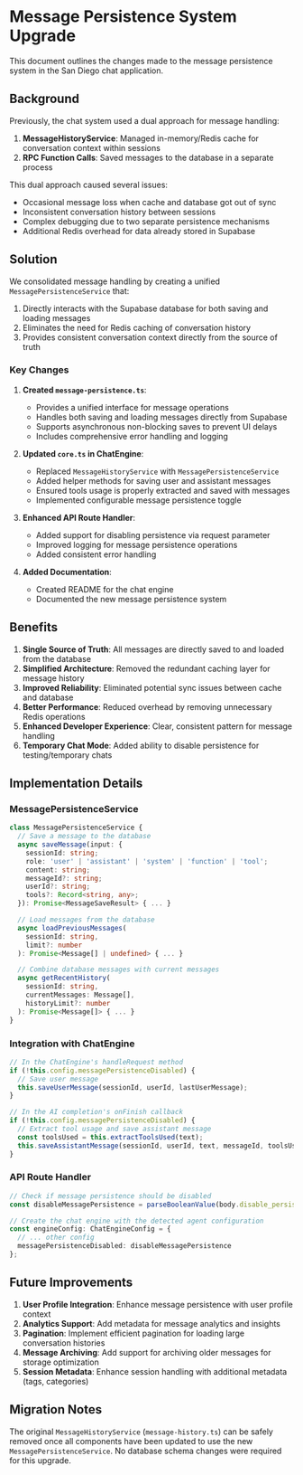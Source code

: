 # Message Persistence System Upgrade

This document outlines the changes made to the message persistence system in the San Diego chat application.

## Background

Previously, the chat system used a dual approach for message handling:

1. **MessageHistoryService**: Managed in-memory/Redis cache for conversation context within sessions
2. **RPC Function Calls**: Saved messages to the database in a separate process

This dual approach caused several issues:
- Occasional message loss when cache and database got out of sync
- Inconsistent conversation history between sessions
- Complex debugging due to two separate persistence mechanisms
- Additional Redis overhead for data already stored in Supabase

## Solution

We consolidated message handling by creating a unified `MessagePersistenceService` that:

1. Directly interacts with the Supabase database for both saving and loading messages
2. Eliminates the need for Redis caching of conversation history
3. Provides consistent conversation context directly from the source of truth

### Key Changes

1. **Created `message-persistence.ts`**:
   - Provides a unified interface for message operations
   - Handles both saving and loading messages directly from Supabase
   - Supports asynchronous non-blocking saves to prevent UI delays
   - Includes comprehensive error handling and logging

2. **Updated `core.ts` in ChatEngine**:
   - Replaced `MessageHistoryService` with `MessagePersistenceService`
   - Added helper methods for saving user and assistant messages
   - Ensured tools usage is properly extracted and saved with messages
   - Implemented configurable message persistence toggle

3. **Enhanced API Route Handler**:
   - Added support for disabling persistence via request parameter
   - Improved logging for message persistence operations
   - Added consistent error handling

4. **Added Documentation**:
   - Created README for the chat engine
   - Documented the new message persistence system

## Benefits

1. **Single Source of Truth**: All messages are directly saved to and loaded from the database
2. **Simplified Architecture**: Removed the redundant caching layer for message history
3. **Improved Reliability**: Eliminated potential sync issues between cache and database
4. **Better Performance**: Reduced overhead by removing unnecessary Redis operations
5. **Enhanced Developer Experience**: Clear, consistent pattern for message handling
6. **Temporary Chat Mode**: Added ability to disable persistence for testing/temporary chats

## Implementation Details

### MessagePersistenceService

```typescript
class MessagePersistenceService {
  // Save a message to the database
  async saveMessage(input: {
    sessionId: string;
    role: 'user' | 'assistant' | 'system' | 'function' | 'tool';
    content: string;
    messageId?: string;
    userId?: string;
    tools?: Record<string, any>;
  }): Promise<MessageSaveResult> { ... }

  // Load messages from the database
  async loadPreviousMessages(
    sessionId: string,
    limit?: number
  ): Promise<Message[] | undefined> { ... }

  // Combine database messages with current messages
  async getRecentHistory(
    sessionId: string,
    currentMessages: Message[],
    historyLimit?: number
  ): Promise<Message[]> { ... }
}
```

### Integration with ChatEngine

```typescript
// In the ChatEngine's handleRequest method
if (!this.config.messagePersistenceDisabled) {
  // Save user message
  this.saveUserMessage(sessionId, userId, lastUserMessage);
}

// In the AI completion's onFinish callback
if (!this.config.messagePersistenceDisabled) {
  // Extract tool usage and save assistant message
  const toolsUsed = this.extractToolsUsed(text);
  this.saveAssistantMessage(sessionId, userId, text, messageId, toolsUsed);
}
```

### API Route Handler

```typescript
// Check if message persistence should be disabled
const disableMessagePersistence = parseBooleanValue(body.disable_persistence);

// Create the chat engine with the detected agent configuration
const engineConfig: ChatEngineConfig = {
  // ... other config
  messagePersistenceDisabled: disableMessagePersistence
};
```

## Future Improvements

1. **User Profile Integration**: Enhance message persistence with user profile context
2. **Analytics Support**: Add metadata for message analytics and insights
3. **Pagination**: Implement efficient pagination for loading large conversation histories
4. **Message Archiving**: Add support for archiving older messages for storage optimization
5. **Session Metadata**: Enhance session handling with additional metadata (tags, categories)

## Migration Notes

The original `MessageHistoryService` (`message-history.ts`) can be safely removed once all components have been updated to use the new `MessagePersistenceService`. No database schema changes were required for this upgrade. 